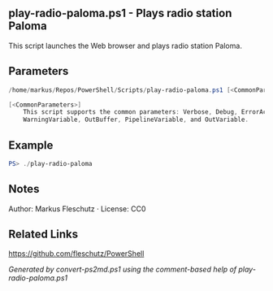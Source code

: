 ## play-radio-paloma.ps1 - Plays radio station Paloma

This script launches the Web browser and plays radio station Paloma.

## Parameters
```powershell
/home/markus/Repos/PowerShell/Scripts/play-radio-paloma.ps1 [<CommonParameters>]

[<CommonParameters>]
    This script supports the common parameters: Verbose, Debug, ErrorAction, ErrorVariable, WarningAction, 
    WarningVariable, OutBuffer, PipelineVariable, and OutVariable.
```

## Example
```powershell
PS> ./play-radio-paloma

```

## Notes
Author: Markus Fleschutz · License: CC0

## Related Links
https://github.com/fleschutz/PowerShell

*Generated by convert-ps2md.ps1 using the comment-based help of play-radio-paloma.ps1*
